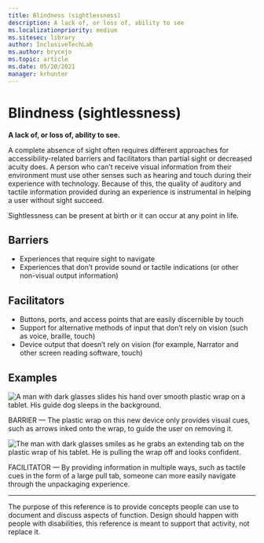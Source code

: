 ```yaml
---
title: Blindness (sightlessness)
description: A lack of, or loss of, ability to see
ms.localizationpriority: medium
ms.sitesec: library
author: InclusiveTechLab
ms.author: brycejo 
ms.topic: article
ms.date: 05/20/2021
manager: krhunter
---
```


# Blindness (sightlessness)

**A lack of, or loss of, ability to see.**

A complete absence of sight often requires different approaches for accessibility-related barriers and facilitators than partial sight or decreased acuity does. A person who can’t receive visual information from their environment must use other senses such as hearing and touch during their experience with technology. Because of this, the quality of auditory and tactile information provided during an experience is instrumental in helping a user without sight succeed. 

Sightlessness can be present at birth or it can occur at any point in life.

## Barriers
* Experiences that require sight to navigate​
* Experiences that don’t provide sound or tactile indications (or other non-visual output information)​

## Facilitators
* Buttons, ports, and access points that are easily discernible by touch​
* Support for alternative methods of input that don’t rely on vision (such as voice, braille, touch)​
* Device output that doesn’t rely on vision (for example, Narrator and other screen reading software, touch)​

## Examples

![A man with dark glasses slides his hand over smooth plastic wrap on a tablet. His guide dog sleeps in the background.](/images/Vision_Blindness_Barrier.jpg)

BARRIER — The plastic wrap on this new device only provides visual cues, such as arrows inked onto the wrap, to guide the user on removing it.

![The man with dark glasses smiles as he grabs an extending tab on the plastic wrap of his tablet. He is pulling the wrap off and looks confident.](/images/Vision_Blindness_Facilitator.jpg)

FACILITATOR — By providing information in multiple ways, such as tactile cues in the form of a large pull tab, someone can more easily navigate through the unpackaging experience.

[comment]: # (Footer statement)
___
The purpose of this reference is to provide concepts people can use to document and discuss aspects of function. Design should happen with people with disabilities, this reference is meant to support that activity, not replace it. 